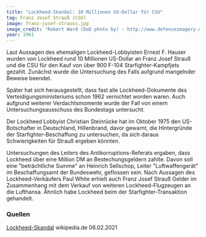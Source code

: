 ```yaml
---
title: "Lockheed-Skandal: 10 Millionen US-Dollar für CSU"
tag: Franz Josef Strauß (CSU)
image: franz-josef-strauss.jpg
image_credit: "Robert Ward (DoD photo by) - http://www.defenseimagery.mil/; VIRIN: HD-SC-98-07539 (cropped), Gemeinfrei, https://commons.wikimedia.org/w/index.php?curid=4621820"
year: 1961
---
```


Laut Aussagen des ehemaligen Lockheed-Lobbyisten Ernest F. Hauser wurden von Lockheed rund 10 Millionen US-Dollar an Franz Josef Strauß und die CSU
für den Kauf von über 900 F-104 Starfighter-Kampfjets gezahlt. Zunächst wurde die Untersuchung des Falls aufgrund mangelnder Beweise beendet.

Später hat sich herausgestellt, dass fast alle Lockheed-Dokumente des Verteidigungsministeriums schon 1962 vernichtet worden waren. Auch aufgrund weiterer
Verdachtsmomente wurde der Fall von einem Untersuchungsausschuss des Bundestags untersucht.

Der Lockheed Lobbyist Christian Steinrücke hat im Oktober 1975 den US-Botschafter in Deutschland, Hillenbrand, davor gewarnt, die Hintergründe der
Starfighter-Beschaffung zu untersuchen, da sich daraus Schwierigkeiten für Strauß ergeben könnten.

Untersuchungen des Leiters des Antikorruptions-Referats ergaben, dass Lockheed über eine Million DM an Bestechungsgeldern zahlte. Davon soll eine
"beträchtliche Summe" an Heinrich Sellschop, Leiter "Luftwaffengerät" im Beschaffungsamt der Bundeswehr, geflossen sein. Nach Aussagen des
Lockheed-Verkäufers Paul White erhielt auch Franz Josef Strauß Gelder im Zusammenhang mit dem Verkauf von weiteren Lockheed-Flugzeugen an die Lufthansa.
Ähnlich habe Lockheed beim der Starfighter-Transaktion gehandelt.

<!--more-->

### Quellen

[Lockheed-Skandal](https://de.wikipedia.org/wiki/Lockheed-Skandal) wikipedia.de 06.02.2021

